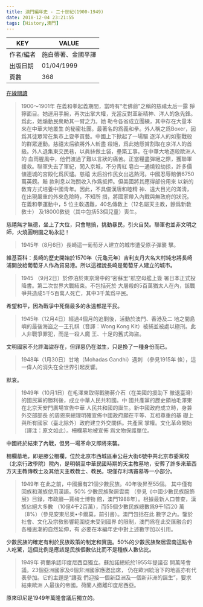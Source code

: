 ```yaml
---
title: 澳門編年史 - 二十世紀(1900-1949) 
date: 2018-12-04 23:21:55
tags: [History,澳門]
---
```


| KEY       | VALUE              |
| --------- | ------------------ |
| 作者/編者 | 施白蒂著、金國平譯 |
| 出版日期  | 01/04/1999         |
| 頁數      | 368                |

[在線閱讀](https://www.macaudata.com/macaudata/books/showBooks?books.bId=344)

>1900～1901年 在義和拳起義期間，當時有“老佛爺”之稱的慈禧太后一露 猙獰面目。她運用手腕，再次出掌大權，充當反對革新精神、洋人的急先鋒。爲此，她煽動民衆助其一臂之力。她 勒令各省成立團練，其中存在大量本來在中華大地叢生 的秘密社團。最著名的爲義和拳。外人稱之爲Boxer，因 爲其徒眾常在集市上耍拳買藝。中國上下掀起了一場驅 逐洋人的如聖戰般的群眾運動。慈禧太后欲將外人斬盡 殺絕，爲此她懸賞割取在京洋人的首級。外人退集東交民巷，以眞絲做土袋，壘築工事。在中華大地逐殺歐洲人的 血雨腥風中，他們渡過了難以言狀的痛苦。正當糧盡彈絕之際，獲聯軍援救。聯軍失去了軍紀，闖入京城，不分靑紅 皂白一通燒殺劫掠，許多價値連城的宮殿化爲灰燼。慈禧 太后扮作民女出逃熱河。中國忍辱賠償6750萬英鎊。賠 款利息以海關收入作爲抵押。但美國將其應得部份用來 以新的敎育方式培養中國靑年。因此，不具備漢唐和睦精 神、遠大目光的滿淸，在出現嚴重的外來危險時，不知所 措，將國家帶入內戰與無政府的狀況。在義和拳運動中，5 位主敎遇難，40名傳敎上（12名屬天主教，餘爲新敎敎士） 及18000敎徒（其中包括53個兒童）喪生。

慈禧無才無德，坐上了大位，只會瞎搞，挑動暴民，引火自焚。聯軍也並非文明之師，火燒圓明園之恥永記！

> 1945年（8月6日）長崎這一葡萄牙人建立的城市遭受原子彈襲 擊。

維基百科：長崎的歷史開始於1570年（元龜元年）吉利支丹大名大村純忠將長崎浦開放給葡萄牙人作為貿易港。所以這裡說長崎是葡萄牙人建立的城市。

> 1945 （9月2日）於停泊於東京灣中的“密蘇里”航空母艦上簽 署日本正式投降書。第二次世界大戰結束。不包括死於 大屠殺的5百萬猶太人在內，該戰爭共造成5千5百萬人死亡，其中3千萬爲平民。

希望和平，因為戰爭中死傷最多的永遠都是平民。

> 1945年（12月4日）經過4個月的追剿後，活動於澳門、香港及二 地之間島嶼的最後海盜之一王孔祺（音譯：Wong Kong Kit）被捕並被處以極刑。此人非戰爭罪犯，而是一殺人魔 王、十足的舊式海盜。

文明國家不允許海盜存在，但罪惡仍在滋生，只是換了一種身份而已。

> 1948年（1月30日）甘地（Mohadas Gandhi）遇刺 （參見1915年 條），這一偉人的消失在全世界引起反響。

默哀。

> 1949年（10月1日）在毛澤東取得戰勝蔣介石（在美國的援助下 撤退臺灣）的國民黨的勝利後，成立中華人民共和國。中 國共產黨的歷史領袖毛澤東在北京天安門廣場宣告中華 人民共和國的誕生。新中國政府成立時，身兼外交部部長 的周恩來總理明確宣佈中國政府願在平等、互相尊重的基 礎上與所有國家（臺北除外）政府建立外交關係。共產黨 掌權。文化革命開始（譯注：原文如此）。柵欄墓地被宣佈 爲文物保護單位。

中國終於結束了內戰，但另一場革命又即將來襲。

柵欄墓地，即是滕公柵欄，位於北京市西城區車公莊大街6號中共北京市委黨校（北京行政學院）院內，是明朝至中華民國時期的天主教墓地，安葬了許多來華西方天主教傳教士及其他天主教教士、教民。現僅存利瑪竇墓等一小部分。

> 1949年 在此之前，中國擁有21個少數民族。40年後昇至55個。 其中僅有回族和滿族使用漢語。50% 少數民族聚居雲南 （參見《中國少數民族服飾展》目錄，市政廳—賈梅士博物 館，澳門1988年）。根據最新人口普查，漢族佔絕大多數 （10億4千2百萬），而55個少數民族總數爲9千1百20 萬（8%）（參見安東尼奧•卡爾莫，前引書）。澳門包括在此 數字之內。鑒於社會、文化及宗敎影響範圍從未受到國界 的限制，澳門爲在此交匯融合的各種思潮的自然延伸，有 必要在本編年史中對上述數字加以引用。

少數民族的確定有利於民族政策的制定和實施。50%的少數民族聚居雲南這點令人吃驚，這個比例是應該是民族個數佔比而不是種族人數佔比。

> 1949年	荷蘭承認印度尼西亞獨立。蘇加諾總統於1955年提議召 開萬隆會議。23個亞洲國家及6個非洲國家應邀出席， 仍在歐洲統治下的地區亦有代表參加。它的主題是“讓我 們迎接一個新亞洲及一個新非洲的誕生”，要求結束歐洲 人最後的帝國。荷蘭人撤離印度尼西亞。

原來印尼是1949年萬隆會議后獨立的。